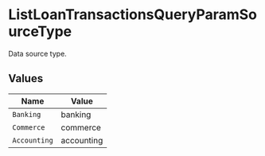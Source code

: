 # ListLoanTransactionsQueryParamSourceType

Data source type.


## Values

| Name         | Value        |
| ------------ | ------------ |
| `Banking`    | banking      |
| `Commerce`   | commerce     |
| `Accounting` | accounting   |
